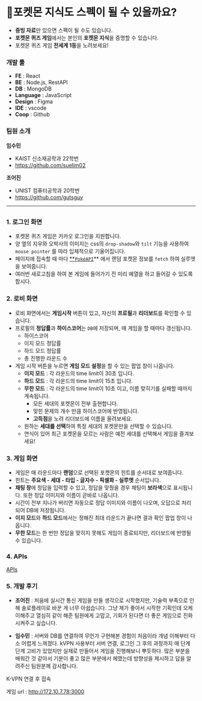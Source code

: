 

# 🔎**포켓몬 지식**도 스펙이 될 수 있을까요?

- **증빙 자료**만 있으면 스펙이 될 수도 있습니다.
- **포켓몬 퀴즈 게임**에서는 본인의 **포켓몬 지식**을 증명할 수 있습니다.
- 포켓몬 퀴즈 게임 **전세계 1등**을 노려보세요!

### 개발 툴

- **FE** : React
- **BE** : Node.js, RestAPI
- **DB** : MongoDB
- **Language** : JavaScript
- **Design** : Figma
- **IDE** : vscode
- **Coop** : Github

### 팀원 소개

**임수민**

- KAIST 신소재공학과 22학번
- https://github.com/suelim02

**조어진**

- UNIST 컴퓨터공학과 20학번
- https://github.com/gutsguy

---

## <Design Details>

### 1. 로그인 화면


- 포켓몬 퀴즈 게임은 카카오 로그인을 지원합니다.
- 양 옆의 지우와 오박사의 이미지는 css의 `drop-shadow`와 `tilt` 기능을 사용하여 `mouse pointer` 를 따라 입체적으로 기울어집니다.
- 페이지에 접속할 때 마다 [**`PokéAPI`](https://pokeapi.co/)** 에서 랜덤 포켓몬 정보를 `fetch` 하여 실루엣을 보여줍니다.
- 여러번 새로고침을 하여 본 게임에 들어가기 전 미리 예열을 하고 들어갈 수 있도록 합시다.


### 2. 로비 화면

- 로비 화면에서는 **게임시작** 버튼이 있고, 자신의 **프로필**과 **리더보드**를 확인할 수 있습니다.
- 프로필의 **정답률**과 **하이스코어**는 `DB`에 저장되며, 매 게임을 할 때마다 갱신됩니다.
    - 하이스코어
    - 이지 모드 정답률
    - 하드 모드 정답률
    - 총 진행한 라운드 수
- 게임 시작 버튼을 누르면 **게임 모드 설정**을 할 수 있는 팝업 창이 나옵니다.
    - **이지 모드** : 각 라운드의 time limit이 30초 입니다.
    - **하드 모드** : 각 라운드의 time limit이 15초 입니다.
    - **무한 모드** : 각 라운드의 time limit이 10초 이고, 이름 맞히기를 실패할 때까지 계속됩니다.
        - 모든 세대의 포켓몬이 전부 출현합니다.
        - 맞힌 문제의 개수 만큼 하이스코어에 반영됩니다.
        - **고득점**을 노려 리더보드에 이름을 올려보세요.
    - 원하는 **세대를 선택**하여 특정 세대의 포켓몬만을 선택할 수 있습니다.
    - 연식이 있어 최근 포켓몬을 모르는 사람은 예전 세대를 선택해서 게임을 즐겨보세요!
    

### 3. 게임 화면


- 게임은 매 라운드마다 **랜덤**으로 선택된 포켓몬의 힌트를 순서대로 보여줍니다.
- 힌트는 **주요색 - 세대 - 타입 - 글자수 - 픽셀화 - 실루엣** 순서입니다.
- **채팅 창**에 정답을 입력할 수 있고, 정답을 맞췄을 경우 채팅이 **보라색**으로 표시됩니다. 또한 정답 이미지와 이름이 곧바로 나옵니다.
- 시간이 전부 지나가 버리면 자동으로 정답 이미지와 이름이 나오며, 오답으로 처리되어 DB에 저장됩니다.
- **이지 모드**와 **하드 모드**에서는 정해진 최대 라운드가 끝나면 결과 확인 팝업 창이 나옵니다.
- **무한 모드**는 한 번만 정답을 맞히지 못해도 게임이 종료되지만, 리더보드에 반영될 수 있습니다.

### 4. APIs

[APIs](https://www.notion.so/5ba4008a908d49cbb85b166b51c7f212?pvs=21)

### 5. 개발 후기

- **조어진** : 처음에 실시간 통신 게임을 만들 생각으로 시작했지만, 기술력 부족으로 인해 솔로플레이로 바꾼 게 너무 아쉽습니다. 그냥 제가 좋아서 시작한 기획인데 오케이해주고 열심히 같이 해준 팀원에게 고맙고, 기회가 된다면 더 좋은 게임으로 진화 시켜주고 싶습니다.


- **임수민** :  서버와 DB를 연결하여 무언가 구현해본 경험이 처음이라 개념 이해부터 다소 어렵게 느껴졌다. kVPN 사용부터 서버 연결, 로그인 그 후의 과정까지 매 단계 단계 고비가 있었지만 실제로 만들어서 게임을 진행해보니 뿌듯하다. 많은 부분을 배워간 것 같아서 기분이 좋고 많은 부분에서 헤맸는데 방향성을 제시하고 답을 알려주신 팀원분께 감사합니다.

K-VPN 연결 후 접속

게임 url : http://172.10.7.78:3000
